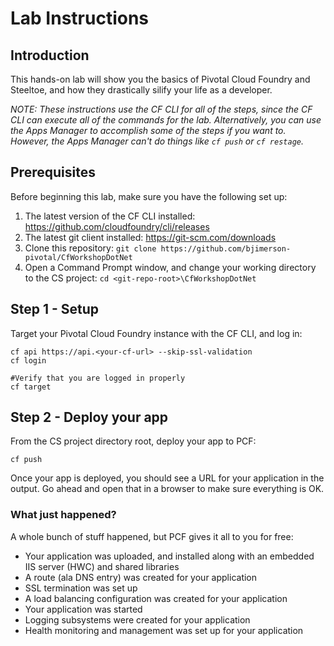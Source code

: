 ﻿# Lab Instructions
## Introduction
This hands-on lab will show you the basics of Pivotal Cloud Foundry and Steeltoe, and how they drastically silify your life as a developer.

_NOTE: These instructions use the CF CLI for all of the steps, since the CF CLI can execute all of the commands for the lab.  Alternatively, you can use the Apps Manager to accomplish some of the steps if you want to.  However, the Apps Manager can't do things like `cf push` or `cf restage`._

## Prerequisites
Before beginning this lab, make sure you have the following set up:

1. The latest version of the CF CLI installed: https://github.com/cloudfoundry/cli/releases
1. The latest git client installed: https://git-scm.com/downloads
1. Clone this repository: `git clone https://github.com/bjimerson-pivotal/CfWorkshopDotNet`
1. Open a Command Prompt window, and change your working directory to the CS project: `cd <git-repo-root>\CfWorkshopDotNet`

## Step 1 - Setup
Target your Pivotal Cloud Foundry instance with the CF CLI, and log in:

```
cf api https://api.<your-cf-url> --skip-ssl-validation
cf login

#Verify that you are logged in properly
cf target

```

## Step 2 - Deploy your app
From the CS project directory root, deploy your app to PCF:

```
cf push
```

Once your app is deployed, you should see a URL for your application in the output.  Go ahead and open that in a browser to make sure everything is OK.

### What just happened?
A whole bunch of stuff happened, but PCF gives it all to you for free:
* Your application was uploaded, and installed along with an embedded IIS server (HWC) and shared libraries
* A route (ala DNS entry) was created for your application
* SSL termination was set up
* A load balancing configuration was created for your application
* Your application was started 
* Logging subsystems were created for your application
* Health monitoring and management was set up for your application